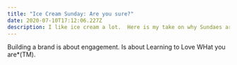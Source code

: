 ```yaml
---
title: "Ice Cream Sunday: Are you sure?"
date: 2020-07-10T17:12:06.227Z
description: I like ice cream a lot.  Here is my take on why Sundaes are not good.
---
```

Building a brand is about engagement.  Is about Learning to Love WHat you are*(TM).